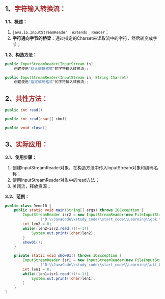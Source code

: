 ## 1、<span style="color:brown">字符输入转换流：</span>

**1.1、概述：**

1. `java.io.InputStreamReader  extends  Reader`；
2. **字符通向字节的桥梁**：通过指定的Charset来读取流中的字符，然后转变成字节；

**1.2、构造方法：**

<!--这里可以是InputStream抽象类对象, 或者子类FileInputStream, 一般采用后者-->

```java
public InputStreamReader(InputStream in)
    创建使用"默认编码格式"的字符输入转换流;;
```

```java
public InputStreamReader(InputStream in, String Charset)
    创建使用"指定编码格式"的字符输入转换流;;
```



## 2、<span style="color:brown">共性方法：</span>

```java
public int read()
```

```java
public int read(char[] cbuf)
```

```java
public void close()
```



## 3、<span style="color:brown">实际应用：</span>

**3.1、使用步骤：**

1. 创建InputStreamReader对象，在构造方法中传入InputStream对象和编码名称；
2. 使用InputStreamReader对象中的read方法；
3. 关闭流，释放资源；

**3.2、范例：**

```java
public class Demo10 {
    public static void main(String[] args) throws IOException {
        InputStreamReader isr2 = new InputStreamReader(new FileInputStream
                ("D:\\JavaCode\\study_code\\start_code\\Learning\\gbk.txt"), "GBK");
        int len2 = 0;
        while((len2=isr2.read())!=-1){
            System.out.print((char)len2);
        }
        show01();
    }

    private static void show01() throws IOException {
        InputStreamReader isr1 = new InputStreamReader(new FileInputStream
                ("D:\\JavaCode\\study_code\\start_code\\Learning\\utf_8.txt"), "utf-8");
        int len1 = 0;
        while((len1=isr1.read())!=-1){
            System.out.print((char)len1);
        }
    }
}
```